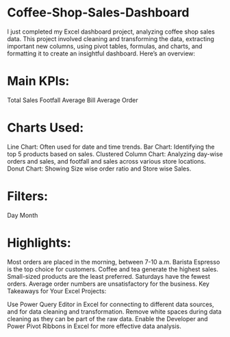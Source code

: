 # Coffee-Shop-Sales-Dashboard

I just completed my Excel dashboard project, analyzing coffee shop sales data. This project involved cleaning and transforming the data, extracting important new columns, using pivot tables, formulas, and charts, and formatting it to create an insightful dashboard. Here’s an overview:

# Main KPIs:

Total Sales
Footfall
Average Bill
Average Order

# Charts Used:

Line Chart: Often used for date and time trends.
Bar Chart: Identifying the top 5 products based on sales.
Clustered Column Chart: Analyzing day-wise orders and sales, and footfall and sales across various store locations.
Donut Chart: Showing Size wise order ratio and Store wise Sales.

# Filters:

Day
Month

# Highlights:

Most orders are placed in the morning, between 7-10 a.m.
Barista Espresso is the top choice for customers.
Coffee and tea generate the highest sales.
Small-sized products are the least preferred.
Saturdays have the fewest orders.
Average order numbers are unsatisfactory for the business.
Key Takeaways for Your Excel Projects:

Use Power Query Editor in Excel for connecting to different data sources, and for data cleaning and transformation.
Remove white spaces during data cleaning as they can be part of the raw data.
Enable the Developer and Power Pivot Ribbons in Excel for more effective data analysis.

